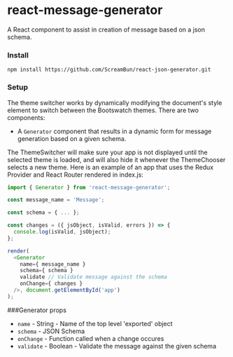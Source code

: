 # react-message-generator
A React component to assist in creation of message based on a json schema.

### Install

```
npm install https://github.com/ScreamBun/react-json-generator.git
```

### Setup
The theme switcher works by dynamically modifying the document's style element to switch between the Bootswatch themes. There are two components:

 * A ```Generator``` component that results in a dynamic form for message generation based on a given schema.

The ThemeSwitcher will make sure your app is not displayed until the selected theme is loaded, and will also hide it whenever the ThemeChooser selects a new theme. Here is an example of an app that uses the Redux Provider and React Router rendered in index.js:

```javascript
import { Generator } from 'react-message-generator';

const message_name = 'Message';

const schema = { ... };

const changes = ({ jsObject, isValid, errors }) => {
  console.log(isValid, jsObject);
};

render(
  <Generator
    name={ message_name }
    schema={ schema }
    validate // Validate message against the schema
    onChange={ changes }
  />, document.getElementById('app')
);
```

###Generator props
* ```name``` - String - Name of the top level 'exported' object
* ```schema``` - JSON Schema
* ```onChange``` - Function called when a change occures
* ```validate``` -  Boolean - Validate the message against the given schema
